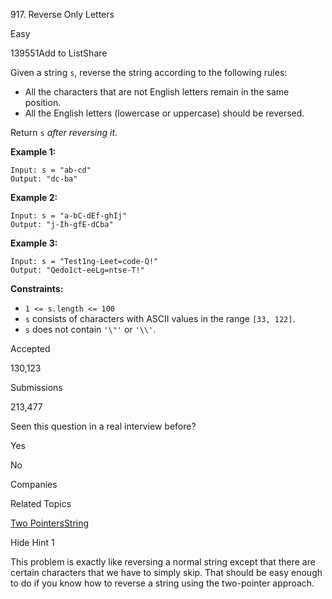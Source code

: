 917\. Reverse Only Letters

Easy

139551Add to ListShare

Given a string `s`, reverse the string according to the following rules:

-   All the characters that are not English letters remain in the same position.
-   All the English letters (lowercase or uppercase) should be reversed.

Return `s` _after reversing it_.

**Example 1:**

```
Input: s = "ab-cd"
Output: "dc-ba"

```

**Example 2:**

```
Input: s = "a-bC-dEf-ghIj"
Output: "j-Ih-gfE-dCba"

```

**Example 3:**

```
Input: s = "Test1ng-Leet=code-Q!"
Output: "Qedo1ct-eeLg=ntse-T!"

```

**Constraints:**

-   `1 <= s.length <= 100`
-   `s` consists of characters with ASCII values in the range `[33, 122]`.
-   `s` does not contain `'\"'` or `'\\'`.

Accepted

130,123

Submissions

213,477

Seen this question in a real interview before?

Yes

No

Companies

Related Topics

[Two Pointers](https://leetcode.com/tag/two-pointers/)[String](https://leetcode.com/tag/string/)

Hide Hint 1

This problem is exactly like reversing a normal string except that there are certain characters that we have to simply skip. That should be easy enough to do if you know how to reverse a string using the two-pointer approach.